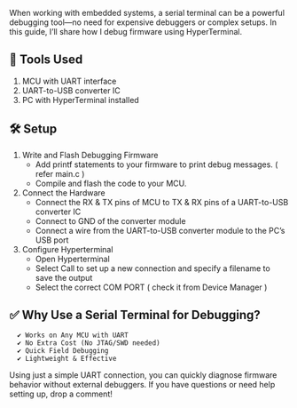 When working with embedded systems, a serial terminal can be a powerful debugging tool—no need for expensive debuggers or complex setups. In this guide, I’ll share how I debug firmware using HyperTerminal.

## 🔧 Tools Used
1. MCU with UART interface
2. UART-to-USB converter IC
3. PC with HyperTerminal installed

## 🛠️ Setup
1. Write and Flash Debugging Firmware
   - Add printf statements to your firmware to print debug messages. ( refer main.c )
   - Compile and flash the code to your MCU.
2. Connect the Hardware
   - Connect the RX & TX pins of MCU to TX & RX pins of a UART-to-USB converter IC
   - Connect to GND of the converter module
   - Connect a wire from the UART-to-USB converter module to the PC’s USB port
3. Configure Hyperterminal
   - Open Hyperterminal
   - Select Call to set up a new connection and specify a filename to save the output
   - Select the correct COM PORT ( check it from Device Manager )

## ✅ Why Use a Serial Terminal for Debugging?
      ✔ Works on Any MCU with UART
      ✔ No Extra Cost (No JTAG/SWD needed)
      ✔ Quick Field Debugging
      ✔ Lightweight & Effective

Using just a simple UART connection, you can quickly diagnose firmware behavior without external debuggers. If you have questions or need help setting up, drop a comment!   
